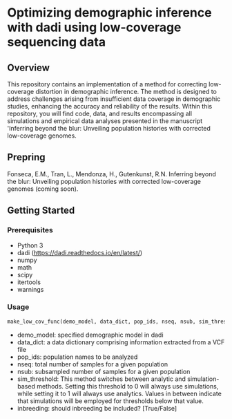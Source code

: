 # Optimizing demographic inference with dadi using low-coverage sequencing data

## Overview

This repository contains an implementation of a method for correcting low-coverage distortion in demographic inference. The method is designed to address challenges arising from insufficient data coverage in demographic studies, enhancing the accuracy and reliability of the results. Within this repository, you will find code, data, and results encompassing all simulations and empirical data analyses presented in the manuscript 'Inferring beyond the blur: Unveiling population histories with corrected low-coverage genomes.

## Prepring

Fonseca, E.M., Tran, L., Mendonza, H., Gutenkunst, R.N. Inferring beyond the blur: Unveiling population histories with corrected low-coverage genomes (coming soon).

## Getting Started

### Prerequisites

- Python 3
- dadi (https://dadi.readthedocs.io/en/latest/)
- numpy
- math
- scipy
- itertools
- warnings

### Usage

```python
make_low_cov_func(demo_model, data_dict, pop_ids, nseq, nsub, sim_threshold, inbreeding)
```

- demo_model: specified demographic model in dadi
- data_dict: a data dictionary comprising information extracted from a VCF file
- pop_ids: population names to be analyzed
- nseq: total number of samples for a given population
- nsub: subsampled number of samples for a given population
- sim_threshold: This method switches between analytic and simulation-based methods. Setting this threshold to 0 will always use simulations, while setting it to 1 will always use analytics. Values in between indicate that simulations will be employed for thresholds below that value.
- inbreeding: should inbreeding be included? [True/False]

